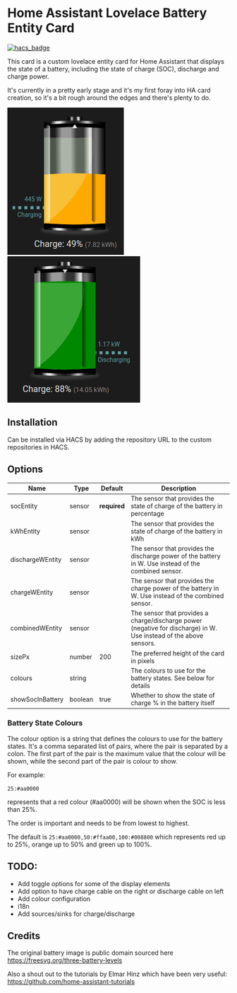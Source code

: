 # Home Assistant Lovelace Battery Entity Card

[![hacs_badge](https://img.shields.io/badge/HACS-Custom-41BDF5.svg?style=for-the-badge)](https://github.com/hacs/integration)

This card is a custom lovelace entity card for Home Assistant that displays the state of a battery, including
the state of charge (SOC), discharge and charge power.

It's currently in a pretty early stage and it's my first foray into HA card creation, so it's a bit rough around the
edges and there's plenty to do.

![Battery Entity Card](docs/charging.png)
![Battery Entity Card](docs/discharging.png)

## Installation

Can be installed via HACS by adding the repository URL to the custom repositories in HACS.

## Options

| Name             | Type    | Default      | Description                                                                                                        |
|------------------|---------|--------------|--------------------------------------------------------------------------------------------------------------------|
| socEntity        | sensor  | **required** | The sensor that provides the state of charge of the battery in percentage                                          |
| kWhEntity        | sensor  |              | The sensor that provides the state of charge of the battery in kWh                                                 |
| dischargeWEntity | sensor  |              | The sensor that provides the discharge power of the battery in W. Use instead of the combined sensor.              |
| chargeWEntity    | sensor  |              | The sensor that provides the charge power of the battery in W. Use instead of the combined sensor.                 |
| combinedWEntity  | sensor  |              | The sensor that provides a charge/discharge power (negative for discharge) in W. Use instead of the above sensors. |
| sizePx           | number  | 200          | The preferred height of the card in pixels                                                                         |
| colours          | string  |              | The colours to use for the battery states. See below for details                                                   |
| showSocInBattery | boolean | true         | Whether to show the state of charge % in the battery itself                                                        |

### Battery State Colours

The colour option is a string that defines the colours to use for the battery states.
It's a comma separated list of pairs, where the pair is separated by a colon. The first
part of the pair is the maximum value that the colour will be shown, while the second
part of the pair is colour to show.

For example:

```
25:#aa0000
```

represents that a red colour (#aa0000) will be shown when the SOC is less than 25%.

The order is important and needs to be from lowest to highest.

The default is `25:#aa0000,50:#ffaa00,100:#008800` which represents
red up to 25%, orange up to 50% and green up to 100%.

## TODO:

* Add toggle options for some of the display elements
* Add option to have charge cable on the right or discharge cable on left
* Add colour configuration
* i18n
* Add sources/sinks for charge/discharge

## Credits

The original battery image is public domain sourced here https://freesvg.org/three-battery-levels

Also a shout out to the tutorials by Elmar Hinz which have been very useful: https://github.com/home-assistant-tutorials
